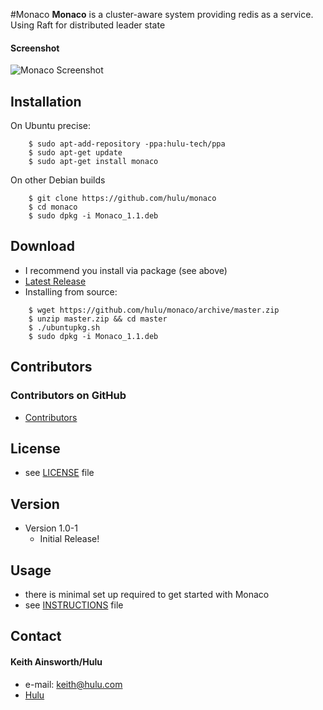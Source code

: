 #Monaco
**Monaco** is a cluster-aware system providing redis as a service. Using Raft for distributed leader state

#### Screenshot
![Monaco Screenshot](https://github.com/hulu/monaco/raw/master/MonacoSS.png)


## Installation
On Ubuntu precise:
```
    $ sudo apt-add-repository -ppa:hulu-tech/ppa
    $ sudo apt-get update
    $ sudo apt-get install monaco
```
On other Debian builds
```
    $ git clone https://github.com/hulu/monaco
    $ cd monaco
    $ sudo dpkg -i Monaco_1.1.deb
```
## Download
* I recommend you install via package (see above)
* [Latest Release](https://github.com/hulu/monaco/archive/master.zip)
* Installing from source:
```
    $ wget https://github.com/hulu/monaco/archive/master.zip
    $ unzip master.zip && cd master
    $ ./ubuntupkg.sh
    $ sudo dpkg -i Monaco_1.1.deb
```

## Contributors

### Contributors on GitHub
* [Contributors](https://github.com/hulu/monaco/graphs/contributors)

## License 
* see [LICENSE](https://github.com/hulu/monaco/blob/master/LICENSE.md) file

## Version 
* Version 1.0-1
  * Initial Release!

## Usage
* there is minimal set up required to get started with Monaco
* see [INSTRUCTIONS](https://github.com/hulu/monaco/blob/master/INSTRUCTIONS.md) file

## Contact
#### Keith Ainsworth/Hulu
* e-mail: <keith@hulu.com>
* [Hulu](http://www.hulu.com)
